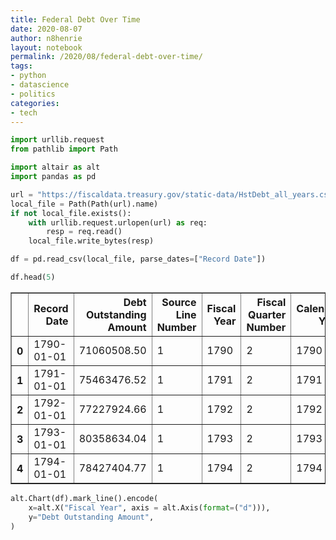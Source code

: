 ```yaml
---
title: Federal Debt Over Time
date: 2020-08-07
author: n8henrie
layout: notebook
permalink: /2020/08/federal-debt-over-time/
tags:
- python
- datascience
- politics
categories:
- tech
---
```


```python
import urllib.request
from pathlib import Path

import altair as alt
import pandas as pd
```


```python
url = "https://fiscaldata.treasury.gov/static-data/HstDebt_all_years.csv.zip"
local_file = Path(Path(url).name)
if not local_file.exists():
    with urllib.request.urlopen(url) as req:
        resp = req.read()
    local_file.write_bytes(resp)
```


```python
df = pd.read_csv(local_file, parse_dates=["Record Date"])
```


```python
df.head(5)
```




<div>
<style scoped>
    .dataframe tbody tr th:only-of-type {
        vertical-align: middle;
    }

    .dataframe tbody tr th {
        vertical-align: top;
    }

    .dataframe thead th {
        text-align: right;
    }
</style>
<table border="1" class="dataframe">
  <thead>
    <tr style="text-align: right;">
      <th></th>
      <th>Record Date</th>
      <th>Debt Outstanding Amount</th>
      <th>Source Line Number</th>
      <th>Fiscal Year</th>
      <th>Fiscal Quarter Number</th>
      <th>Calendar Year</th>
      <th>Calendar Quarter Number</th>
      <th>Calendar Month Number</th>
      <th>Calendar Day Number</th>
    </tr>
  </thead>
  <tbody>
    <tr>
      <th>0</th>
      <td>1790-01-01</td>
      <td>71060508.50</td>
      <td>1</td>
      <td>1790</td>
      <td>2</td>
      <td>1790</td>
      <td>1</td>
      <td>1</td>
      <td>1</td>
    </tr>
    <tr>
      <th>1</th>
      <td>1791-01-01</td>
      <td>75463476.52</td>
      <td>1</td>
      <td>1791</td>
      <td>2</td>
      <td>1791</td>
      <td>1</td>
      <td>1</td>
      <td>1</td>
    </tr>
    <tr>
      <th>2</th>
      <td>1792-01-01</td>
      <td>77227924.66</td>
      <td>1</td>
      <td>1792</td>
      <td>2</td>
      <td>1792</td>
      <td>1</td>
      <td>1</td>
      <td>1</td>
    </tr>
    <tr>
      <th>3</th>
      <td>1793-01-01</td>
      <td>80358634.04</td>
      <td>1</td>
      <td>1793</td>
      <td>2</td>
      <td>1793</td>
      <td>1</td>
      <td>1</td>
      <td>1</td>
    </tr>
    <tr>
      <th>4</th>
      <td>1794-01-01</td>
      <td>78427404.77</td>
      <td>1</td>
      <td>1794</td>
      <td>2</td>
      <td>1794</td>
      <td>1</td>
      <td>1</td>
      <td>1</td>
    </tr>
  </tbody>
</table>
</div>




```python
alt.Chart(df).mark_line().encode(
    x=alt.X("Fiscal Year", axis = alt.Axis(format=("d"))),
    y="Debt Outstanding Amount",
)
```





<div id="altair-viz-5710268cbb804553a9f28e77c1280e30"></div>
<script type="text/javascript">
  (function(spec, embedOpt){
    let outputDiv = document.currentScript.previousElementSibling;
    if (outputDiv.id !== "altair-viz-5710268cbb804553a9f28e77c1280e30") {
      outputDiv = document.getElementById("altair-viz-5710268cbb804553a9f28e77c1280e30");
    }
    const paths = {
      "vega": "https://cdn.jsdelivr.net/npm//vega@5?noext",
      "vega-lib": "https://cdn.jsdelivr.net/npm//vega-lib?noext",
      "vega-lite": "https://cdn.jsdelivr.net/npm//vega-lite@4.8.1?noext",
      "vega-embed": "https://cdn.jsdelivr.net/npm//vega-embed@6?noext",
    };

    function loadScript(lib) {
      return new Promise(function(resolve, reject) {
        var s = document.createElement('script');
        s.src = paths[lib];
        s.async = true;
        s.onload = () => resolve(paths[lib]);
        s.onerror = () => reject(`Error loading script: ${paths[lib]}`);
        document.getElementsByTagName("head")[0].appendChild(s);
      });
    }

    function showError(err) {
      outputDiv.innerHTML = `<div class="error" style="color:red;">${err}</div>`;
      throw err;
    }

    function displayChart(vegaEmbed) {
      vegaEmbed(outputDiv, spec, embedOpt)
        .catch(err => showError(`Javascript Error: ${err.message}<br>This usually means there's a typo in your chart specification. See the javascript console for the full traceback.`));
    }

    if(typeof define === "function" && define.amd) {
      requirejs.config({paths});
      require(["vega-embed"], displayChart, err => showError(`Error loading script: ${err.message}`));
    } else if (typeof vegaEmbed === "function") {
      displayChart(vegaEmbed);
    } else {
      loadScript("vega")
        .then(() => loadScript("vega-lite"))
        .then(() => loadScript("vega-embed"))
        .catch(showError)
        .then(() => displayChart(vegaEmbed));
    }
  })({"config": {"view": {"continuousWidth": 400, "continuousHeight": 300}}, "data": {"name": "data-206db325d2b9a6cb752d2153f8752383"}, "mark": "line", "encoding": {"x": {"type": "quantitative", "axis": {"format": "d"}, "field": "Fiscal Year"}, "y": {"type": "quantitative", "field": "Debt Outstanding Amount"}}, "$schema": "https://vega.github.io/schema/vega-lite/v4.8.1.json", "datasets": {"data-206db325d2b9a6cb752d2153f8752383": [{"Record Date": "1790-01-01T00:00:00", "Debt Outstanding Amount": 71060508.5, "Source Line Number": 1, "Fiscal Year": 1790, "Fiscal Quarter Number": 2, "Calendar Year": 1790, "Calendar Quarter Number": 1, "Calendar Month Number": 1, "Calendar Day Number": 1}, {"Record Date": "1791-01-01T00:00:00", "Debt Outstanding Amount": 75463476.52, "Source Line Number": 1, "Fiscal Year": 1791, "Fiscal Quarter Number": 2, "Calendar Year": 1791, "Calendar Quarter Number": 1, "Calendar Month Number": 1, "Calendar Day Number": 1}, {"Record Date": "1792-01-01T00:00:00", "Debt Outstanding Amount": 77227924.66, "Source Line Number": 1, "Fiscal Year": 1792, "Fiscal Quarter Number": 2, "Calendar Year": 1792, "Calendar Quarter Number": 1, "Calendar Month Number": 1, "Calendar Day Number": 1}, {"Record Date": "1793-01-01T00:00:00", "Debt Outstanding Amount": 80358634.04, "Source Line Number": 1, "Fiscal Year": 1793, "Fiscal Quarter Number": 2, "Calendar Year": 1793, "Calendar Quarter Number": 1, "Calendar Month Number": 1, "Calendar Day Number": 1}, {"Record Date": "1794-01-01T00:00:00", "Debt Outstanding Amount": 78427404.77, "Source Line Number": 1, "Fiscal Year": 1794, "Fiscal Quarter Number": 2, "Calendar Year": 1794, "Calendar Quarter Number": 1, "Calendar Month Number": 1, "Calendar Day Number": 1}, {"Record Date": "1795-01-01T00:00:00", "Debt Outstanding Amount": 80747587.39, "Source Line Number": 1, "Fiscal Year": 1795, "Fiscal Quarter Number": 2, "Calendar Year": 1795, "Calendar Quarter Number": 1, "Calendar Month Number": 1, "Calendar Day Number": 1}, {"Record Date": "1796-01-01T00:00:00", "Debt Outstanding Amount": 83762172.07, "Source Line Number": 1, "Fiscal Year": 1796, "Fiscal Quarter Number": 2, "Calendar Year": 1796, "Calendar Quarter Number": 1, "Calendar Month Number": 1, "Calendar Day Number": 1}, {"Record Date": "1797-01-01T00:00:00", "Debt Outstanding Amount": 82064479.33, "Source Line Number": 1, "Fiscal Year": 1797, "Fiscal Quarter Number": 2, "Calendar Year": 1797, "Calendar Quarter Number": 1, "Calendar Month Number": 1, "Calendar Day Number": 1}, {"Record Date": "1798-01-01T00:00:00", "Debt Outstanding Amount": 79228529.12, "Source Line Number": 1, "Fiscal Year": 1798, "Fiscal Quarter Number": 2, "Calendar Year": 1798, "Calendar Quarter Number": 1, "Calendar Month Number": 1, "Calendar Day Number": 1}, {"Record Date": "1799-01-01T00:00:00", "Debt Outstanding Amount": 78408669.77, "Source Line Number": 1, "Fiscal Year": 1799, "Fiscal Quarter Number": 2, "Calendar Year": 1799, "Calendar Quarter Number": 1, "Calendar Month Number": 1, "Calendar Day Number": 1}, {"Record Date": "1800-01-01T00:00:00", "Debt Outstanding Amount": 82976294.35, "Source Line Number": 1, "Fiscal Year": 1800, "Fiscal Quarter Number": 2, "Calendar Year": 1800, "Calendar Quarter Number": 1, "Calendar Month Number": 1, "Calendar Day Number": 1}, {"Record Date": "1801-01-01T00:00:00", "Debt Outstanding Amount": 83038050.8, "Source Line Number": 1, "Fiscal Year": 1801, "Fiscal Quarter Number": 2, "Calendar Year": 1801, "Calendar Quarter Number": 1, "Calendar Month Number": 1, "Calendar Day Number": 1}, {"Record Date": "1802-01-01T00:00:00", "Debt Outstanding Amount": 80712632.25, "Source Line Number": 1, "Fiscal Year": 1802, "Fiscal Quarter Number": 2, "Calendar Year": 1802, "Calendar Quarter Number": 1, "Calendar Month Number": 1, "Calendar Day Number": 1}, {"Record Date": "1803-01-01T00:00:00", "Debt Outstanding Amount": 77054686.4, "Source Line Number": 1, "Fiscal Year": 1803, "Fiscal Quarter Number": 2, "Calendar Year": 1803, "Calendar Quarter Number": 1, "Calendar Month Number": 1, "Calendar Day Number": 1}, {"Record Date": "1804-01-01T00:00:00", "Debt Outstanding Amount": 86427120.88, "Source Line Number": 1, "Fiscal Year": 1804, "Fiscal Quarter Number": 2, "Calendar Year": 1804, "Calendar Quarter Number": 1, "Calendar Month Number": 1, "Calendar Day Number": 1}, {"Record Date": "1805-01-01T00:00:00", "Debt Outstanding Amount": 82312150.5, "Source Line Number": 1, "Fiscal Year": 1805, "Fiscal Quarter Number": 2, "Calendar Year": 1805, "Calendar Quarter Number": 1, "Calendar Month Number": 1, "Calendar Day Number": 1}, {"Record Date": "1806-01-01T00:00:00", "Debt Outstanding Amount": 75723270.66, "Source Line Number": 1, "Fiscal Year": 1806, "Fiscal Quarter Number": 2, "Calendar Year": 1806, "Calendar Quarter Number": 1, "Calendar Month Number": 1, "Calendar Day Number": 1}, {"Record Date": "1807-01-01T00:00:00", "Debt Outstanding Amount": 69218398.64, "Source Line Number": 1, "Fiscal Year": 1807, "Fiscal Quarter Number": 2, "Calendar Year": 1807, "Calendar Quarter Number": 1, "Calendar Month Number": 1, "Calendar Day Number": 1}, {"Record Date": "1808-01-01T00:00:00", "Debt Outstanding Amount": 65196317.97, "Source Line Number": 1, "Fiscal Year": 1808, "Fiscal Quarter Number": 2, "Calendar Year": 1808, "Calendar Quarter Number": 1, "Calendar Month Number": 1, "Calendar Day Number": 1}, {"Record Date": "1809-01-01T00:00:00", "Debt Outstanding Amount": 57023192.09, "Source Line Number": 1, "Fiscal Year": 1809, "Fiscal Quarter Number": 2, "Calendar Year": 1809, "Calendar Quarter Number": 1, "Calendar Month Number": 1, "Calendar Day Number": 1}, {"Record Date": "1810-01-01T00:00:00", "Debt Outstanding Amount": 53173217.52, "Source Line Number": 1, "Fiscal Year": 1810, "Fiscal Quarter Number": 2, "Calendar Year": 1810, "Calendar Quarter Number": 1, "Calendar Month Number": 1, "Calendar Day Number": 1}, {"Record Date": "1811-01-01T00:00:00", "Debt Outstanding Amount": 48005587.76, "Source Line Number": 1, "Fiscal Year": 1811, "Fiscal Quarter Number": 2, "Calendar Year": 1811, "Calendar Quarter Number": 1, "Calendar Month Number": 1, "Calendar Day Number": 1}, {"Record Date": "1812-01-01T00:00:00", "Debt Outstanding Amount": 45209737.9, "Source Line Number": 1, "Fiscal Year": 1812, "Fiscal Quarter Number": 2, "Calendar Year": 1812, "Calendar Quarter Number": 1, "Calendar Month Number": 1, "Calendar Day Number": 1}, {"Record Date": "1813-01-01T00:00:00", "Debt Outstanding Amount": 55962827.57, "Source Line Number": 1, "Fiscal Year": 1813, "Fiscal Quarter Number": 2, "Calendar Year": 1813, "Calendar Quarter Number": 1, "Calendar Month Number": 1, "Calendar Day Number": 1}, {"Record Date": "1814-01-01T00:00:00", "Debt Outstanding Amount": 81487846.24, "Source Line Number": 1, "Fiscal Year": 1814, "Fiscal Quarter Number": 2, "Calendar Year": 1814, "Calendar Quarter Number": 1, "Calendar Month Number": 1, "Calendar Day Number": 1}, {"Record Date": "1815-01-01T00:00:00", "Debt Outstanding Amount": 99833660.15, "Source Line Number": 1, "Fiscal Year": 1815, "Fiscal Quarter Number": 2, "Calendar Year": 1815, "Calendar Quarter Number": 1, "Calendar Month Number": 1, "Calendar Day Number": 1}, {"Record Date": "1816-01-01T00:00:00", "Debt Outstanding Amount": 127334933.74, "Source Line Number": 1, "Fiscal Year": 1816, "Fiscal Quarter Number": 2, "Calendar Year": 1816, "Calendar Quarter Number": 1, "Calendar Month Number": 1, "Calendar Day Number": 1}, {"Record Date": "1817-01-01T00:00:00", "Debt Outstanding Amount": 123491965.16, "Source Line Number": 1, "Fiscal Year": 1817, "Fiscal Quarter Number": 2, "Calendar Year": 1817, "Calendar Quarter Number": 1, "Calendar Month Number": 1, "Calendar Day Number": 1}, {"Record Date": "1818-01-01T00:00:00", "Debt Outstanding Amount": 103466633.83, "Source Line Number": 1, "Fiscal Year": 1818, "Fiscal Quarter Number": 2, "Calendar Year": 1818, "Calendar Quarter Number": 1, "Calendar Month Number": 1, "Calendar Day Number": 1}, {"Record Date": "1819-01-01T00:00:00", "Debt Outstanding Amount": 95529648.28, "Source Line Number": 1, "Fiscal Year": 1819, "Fiscal Quarter Number": 2, "Calendar Year": 1819, "Calendar Quarter Number": 1, "Calendar Month Number": 1, "Calendar Day Number": 1}, {"Record Date": "1820-01-01T00:00:00", "Debt Outstanding Amount": 91015566.15, "Source Line Number": 1, "Fiscal Year": 1820, "Fiscal Quarter Number": 2, "Calendar Year": 1820, "Calendar Quarter Number": 1, "Calendar Month Number": 1, "Calendar Day Number": 1}, {"Record Date": "1821-01-01T00:00:00", "Debt Outstanding Amount": 89987427.66, "Source Line Number": 1, "Fiscal Year": 1821, "Fiscal Quarter Number": 2, "Calendar Year": 1821, "Calendar Quarter Number": 1, "Calendar Month Number": 1, "Calendar Day Number": 1}, {"Record Date": "1822-01-01T00:00:00", "Debt Outstanding Amount": 93546676.98, "Source Line Number": 1, "Fiscal Year": 1822, "Fiscal Quarter Number": 2, "Calendar Year": 1822, "Calendar Quarter Number": 1, "Calendar Month Number": 1, "Calendar Day Number": 1}, {"Record Date": "1823-01-01T00:00:00", "Debt Outstanding Amount": 90875877.28, "Source Line Number": 1, "Fiscal Year": 1823, "Fiscal Quarter Number": 2, "Calendar Year": 1823, "Calendar Quarter Number": 1, "Calendar Month Number": 1, "Calendar Day Number": 1}, {"Record Date": "1824-01-01T00:00:00", "Debt Outstanding Amount": 90269777.77, "Source Line Number": 1, "Fiscal Year": 1824, "Fiscal Quarter Number": 2, "Calendar Year": 1824, "Calendar Quarter Number": 1, "Calendar Month Number": 1, "Calendar Day Number": 1}, {"Record Date": "1825-01-01T00:00:00", "Debt Outstanding Amount": 83788432.71, "Source Line Number": 1, "Fiscal Year": 1825, "Fiscal Quarter Number": 2, "Calendar Year": 1825, "Calendar Quarter Number": 1, "Calendar Month Number": 1, "Calendar Day Number": 1}, {"Record Date": "1826-01-01T00:00:00", "Debt Outstanding Amount": 81054059.99, "Source Line Number": 1, "Fiscal Year": 1826, "Fiscal Quarter Number": 2, "Calendar Year": 1826, "Calendar Quarter Number": 1, "Calendar Month Number": 1, "Calendar Day Number": 1}, {"Record Date": "1827-01-01T00:00:00", "Debt Outstanding Amount": 73987357.2, "Source Line Number": 1, "Fiscal Year": 1827, "Fiscal Quarter Number": 2, "Calendar Year": 1827, "Calendar Quarter Number": 1, "Calendar Month Number": 1, "Calendar Day Number": 1}, {"Record Date": "1828-01-01T00:00:00", "Debt Outstanding Amount": 67475043.87, "Source Line Number": 1, "Fiscal Year": 1828, "Fiscal Quarter Number": 2, "Calendar Year": 1828, "Calendar Quarter Number": 1, "Calendar Month Number": 1, "Calendar Day Number": 1}, {"Record Date": "1829-01-01T00:00:00", "Debt Outstanding Amount": 58421413.67, "Source Line Number": 1, "Fiscal Year": 1829, "Fiscal Quarter Number": 2, "Calendar Year": 1829, "Calendar Quarter Number": 1, "Calendar Month Number": 1, "Calendar Day Number": 1}, {"Record Date": "1830-01-01T00:00:00", "Debt Outstanding Amount": 48565406.5, "Source Line Number": 1, "Fiscal Year": 1830, "Fiscal Quarter Number": 2, "Calendar Year": 1830, "Calendar Quarter Number": 1, "Calendar Month Number": 1, "Calendar Day Number": 1}, {"Record Date": "1831-01-01T00:00:00", "Debt Outstanding Amount": 39123191.68, "Source Line Number": 1, "Fiscal Year": 1831, "Fiscal Quarter Number": 2, "Calendar Year": 1831, "Calendar Quarter Number": 1, "Calendar Month Number": 1, "Calendar Day Number": 1}, {"Record Date": "1832-01-01T00:00:00", "Debt Outstanding Amount": 24322235.18, "Source Line Number": 1, "Fiscal Year": 1832, "Fiscal Quarter Number": 2, "Calendar Year": 1832, "Calendar Quarter Number": 1, "Calendar Month Number": 1, "Calendar Day Number": 1}, {"Record Date": "1833-01-01T00:00:00", "Debt Outstanding Amount": 7001698.83, "Source Line Number": 1, "Fiscal Year": 1833, "Fiscal Quarter Number": 2, "Calendar Year": 1833, "Calendar Quarter Number": 1, "Calendar Month Number": 1, "Calendar Day Number": 1}, {"Record Date": "1834-01-01T00:00:00", "Debt Outstanding Amount": 4760082.08, "Source Line Number": 1, "Fiscal Year": 1834, "Fiscal Quarter Number": 2, "Calendar Year": 1834, "Calendar Quarter Number": 1, "Calendar Month Number": 1, "Calendar Day Number": 1}, {"Record Date": "1835-01-01T00:00:00", "Debt Outstanding Amount": 33733.05, "Source Line Number": 1, "Fiscal Year": 1835, "Fiscal Quarter Number": 2, "Calendar Year": 1835, "Calendar Quarter Number": 1, "Calendar Month Number": 1, "Calendar Day Number": 1}, {"Record Date": "1836-01-01T00:00:00", "Debt Outstanding Amount": 37513.05, "Source Line Number": 1, "Fiscal Year": 1836, "Fiscal Quarter Number": 2, "Calendar Year": 1836, "Calendar Quarter Number": 1, "Calendar Month Number": 1, "Calendar Day Number": 1}, {"Record Date": "1837-01-01T00:00:00", "Debt Outstanding Amount": 336957.83, "Source Line Number": 1, "Fiscal Year": 1837, "Fiscal Quarter Number": 2, "Calendar Year": 1837, "Calendar Quarter Number": 1, "Calendar Month Number": 1, "Calendar Day Number": 1}, {"Record Date": "1838-01-01T00:00:00", "Debt Outstanding Amount": 3308124.07, "Source Line Number": 1, "Fiscal Year": 1838, "Fiscal Quarter Number": 2, "Calendar Year": 1838, "Calendar Quarter Number": 1, "Calendar Month Number": 1, "Calendar Day Number": 1}, {"Record Date": "1839-01-01T00:00:00", "Debt Outstanding Amount": 10434221.14, "Source Line Number": 1, "Fiscal Year": 1839, "Fiscal Quarter Number": 2, "Calendar Year": 1839, "Calendar Quarter Number": 1, "Calendar Month Number": 1, "Calendar Day Number": 1}, {"Record Date": "1840-01-01T00:00:00", "Debt Outstanding Amount": 3573343.82, "Source Line Number": 1, "Fiscal Year": 1840, "Fiscal Quarter Number": 2, "Calendar Year": 1840, "Calendar Quarter Number": 1, "Calendar Month Number": 1, "Calendar Day Number": 1}, {"Record Date": "1841-01-01T00:00:00", "Debt Outstanding Amount": 5250875.54, "Source Line Number": 1, "Fiscal Year": 1841, "Fiscal Quarter Number": 2, "Calendar Year": 1841, "Calendar Quarter Number": 1, "Calendar Month Number": 1, "Calendar Day Number": 1}, {"Record Date": "1842-01-01T00:00:00", "Debt Outstanding Amount": 13594480.73, "Source Line Number": 1, "Fiscal Year": 1842, "Fiscal Quarter Number": 2, "Calendar Year": 1842, "Calendar Quarter Number": 1, "Calendar Month Number": 1, "Calendar Day Number": 1}, {"Record Date": "1843-01-01T00:00:00", "Debt Outstanding Amount": 20201226.27, "Source Line Number": 1, "Fiscal Year": 1843, "Fiscal Quarter Number": 2, "Calendar Year": 1843, "Calendar Quarter Number": 1, "Calendar Month Number": 1, "Calendar Day Number": 1}, {"Record Date": "1843-07-01T00:00:00", "Debt Outstanding Amount": 32742922.0, "Source Line Number": 1, "Fiscal Year": 1843, "Fiscal Quarter Number": 4, "Calendar Year": 1843, "Calendar Quarter Number": 3, "Calendar Month Number": 7, "Calendar Day Number": 1}, {"Record Date": "1844-07-01T00:00:00", "Debt Outstanding Amount": 23461652.5, "Source Line Number": 1, "Fiscal Year": 1844, "Fiscal Quarter Number": 4, "Calendar Year": 1844, "Calendar Quarter Number": 3, "Calendar Month Number": 7, "Calendar Day Number": 1}, {"Record Date": "1845-07-01T00:00:00", "Debt Outstanding Amount": 15925303.01, "Source Line Number": 1, "Fiscal Year": 1845, "Fiscal Quarter Number": 4, "Calendar Year": 1845, "Calendar Quarter Number": 3, "Calendar Month Number": 7, "Calendar Day Number": 1}, {"Record Date": "1846-07-01T00:00:00", "Debt Outstanding Amount": 15550202.97, "Source Line Number": 1, "Fiscal Year": 1846, "Fiscal Quarter Number": 4, "Calendar Year": 1846, "Calendar Quarter Number": 3, "Calendar Month Number": 7, "Calendar Day Number": 1}, {"Record Date": "1847-07-01T00:00:00", "Debt Outstanding Amount": 38826534.77, "Source Line Number": 1, "Fiscal Year": 1847, "Fiscal Quarter Number": 4, "Calendar Year": 1847, "Calendar Quarter Number": 3, "Calendar Month Number": 7, "Calendar Day Number": 1}, {"Record Date": "1848-07-01T00:00:00", "Debt Outstanding Amount": 47044862.23, "Source Line Number": 1, "Fiscal Year": 1848, "Fiscal Quarter Number": 4, "Calendar Year": 1848, "Calendar Quarter Number": 3, "Calendar Month Number": 7, "Calendar Day Number": 1}, {"Record Date": "1849-07-01T00:00:00", "Debt Outstanding Amount": 63061858.69, "Source Line Number": 1, "Fiscal Year": 1849, "Fiscal Quarter Number": 4, "Calendar Year": 1849, "Calendar Quarter Number": 3, "Calendar Month Number": 7, "Calendar Day Number": 1}, {"Record Date": "1850-07-01T00:00:00", "Debt Outstanding Amount": 63452773.55, "Source Line Number": 1, "Fiscal Year": 1850, "Fiscal Quarter Number": 4, "Calendar Year": 1850, "Calendar Quarter Number": 3, "Calendar Month Number": 7, "Calendar Day Number": 1}, {"Record Date": "1851-07-01T00:00:00", "Debt Outstanding Amount": 68304796.02, "Source Line Number": 1, "Fiscal Year": 1851, "Fiscal Quarter Number": 4, "Calendar Year": 1851, "Calendar Quarter Number": 3, "Calendar Month Number": 7, "Calendar Day Number": 1}, {"Record Date": "1852-07-01T00:00:00", "Debt Outstanding Amount": 66199341.71, "Source Line Number": 1, "Fiscal Year": 1852, "Fiscal Quarter Number": 4, "Calendar Year": 1852, "Calendar Quarter Number": 3, "Calendar Month Number": 7, "Calendar Day Number": 1}, {"Record Date": "1853-07-01T00:00:00", "Debt Outstanding Amount": 59803117.7, "Source Line Number": 1, "Fiscal Year": 1853, "Fiscal Quarter Number": 4, "Calendar Year": 1853, "Calendar Quarter Number": 3, "Calendar Month Number": 7, "Calendar Day Number": 1}, {"Record Date": "1854-07-01T00:00:00", "Debt Outstanding Amount": 42242222.42, "Source Line Number": 1, "Fiscal Year": 1854, "Fiscal Quarter Number": 4, "Calendar Year": 1854, "Calendar Quarter Number": 3, "Calendar Month Number": 7, "Calendar Day Number": 1}, {"Record Date": "1855-07-01T00:00:00", "Debt Outstanding Amount": 35586956.56, "Source Line Number": 1, "Fiscal Year": 1855, "Fiscal Quarter Number": 4, "Calendar Year": 1855, "Calendar Quarter Number": 3, "Calendar Month Number": 7, "Calendar Day Number": 1}, {"Record Date": "1856-07-01T00:00:00", "Debt Outstanding Amount": 31972537.9, "Source Line Number": 1, "Fiscal Year": 1856, "Fiscal Quarter Number": 4, "Calendar Year": 1856, "Calendar Quarter Number": 3, "Calendar Month Number": 7, "Calendar Day Number": 1}, {"Record Date": "1857-07-01T00:00:00", "Debt Outstanding Amount": 28699831.85, "Source Line Number": 1, "Fiscal Year": 1857, "Fiscal Quarter Number": 4, "Calendar Year": 1857, "Calendar Quarter Number": 3, "Calendar Month Number": 7, "Calendar Day Number": 1}, {"Record Date": "1858-07-01T00:00:00", "Debt Outstanding Amount": 44911881.03, "Source Line Number": 1, "Fiscal Year": 1858, "Fiscal Quarter Number": 4, "Calendar Year": 1858, "Calendar Quarter Number": 3, "Calendar Month Number": 7, "Calendar Day Number": 1}, {"Record Date": "1859-07-01T00:00:00", "Debt Outstanding Amount": 58496837.88, "Source Line Number": 1, "Fiscal Year": 1859, "Fiscal Quarter Number": 4, "Calendar Year": 1859, "Calendar Quarter Number": 3, "Calendar Month Number": 7, "Calendar Day Number": 1}, {"Record Date": "1860-07-01T00:00:00", "Debt Outstanding Amount": 64842287.88, "Source Line Number": 1, "Fiscal Year": 1860, "Fiscal Quarter Number": 4, "Calendar Year": 1860, "Calendar Quarter Number": 3, "Calendar Month Number": 7, "Calendar Day Number": 1}, {"Record Date": "1861-07-01T00:00:00", "Debt Outstanding Amount": 90580873.72, "Source Line Number": 1, "Fiscal Year": 1861, "Fiscal Quarter Number": 4, "Calendar Year": 1861, "Calendar Quarter Number": 3, "Calendar Month Number": 7, "Calendar Day Number": 1}, {"Record Date": "1862-07-01T00:00:00", "Debt Outstanding Amount": 524176412.13, "Source Line Number": 1, "Fiscal Year": 1862, "Fiscal Quarter Number": 4, "Calendar Year": 1862, "Calendar Quarter Number": 3, "Calendar Month Number": 7, "Calendar Day Number": 1}, {"Record Date": "1863-07-01T00:00:00", "Debt Outstanding Amount": 1119772138.63, "Source Line Number": 1, "Fiscal Year": 1863, "Fiscal Quarter Number": 4, "Calendar Year": 1863, "Calendar Quarter Number": 3, "Calendar Month Number": 7, "Calendar Day Number": 1}, {"Record Date": "1864-07-01T00:00:00", "Debt Outstanding Amount": 1815784370.57, "Source Line Number": 1, "Fiscal Year": 1864, "Fiscal Quarter Number": 4, "Calendar Year": 1864, "Calendar Quarter Number": 3, "Calendar Month Number": 7, "Calendar Day Number": 1}, {"Record Date": "1865-07-01T00:00:00", "Debt Outstanding Amount": 2680647869.74, "Source Line Number": 1, "Fiscal Year": 1865, "Fiscal Quarter Number": 4, "Calendar Year": 1865, "Calendar Quarter Number": 3, "Calendar Month Number": 7, "Calendar Day Number": 1}, {"Record Date": "1866-07-01T00:00:00", "Debt Outstanding Amount": 2773236173.69, "Source Line Number": 1, "Fiscal Year": 1866, "Fiscal Quarter Number": 4, "Calendar Year": 1866, "Calendar Quarter Number": 3, "Calendar Month Number": 7, "Calendar Day Number": 1}, {"Record Date": "1867-07-01T00:00:00", "Debt Outstanding Amount": 2678126103.87, "Source Line Number": 1, "Fiscal Year": 1867, "Fiscal Quarter Number": 4, "Calendar Year": 1867, "Calendar Quarter Number": 3, "Calendar Month Number": 7, "Calendar Day Number": 1}, {"Record Date": "1868-07-01T00:00:00", "Debt Outstanding Amount": 2611687851.19, "Source Line Number": 1, "Fiscal Year": 1868, "Fiscal Quarter Number": 4, "Calendar Year": 1868, "Calendar Quarter Number": 3, "Calendar Month Number": 7, "Calendar Day Number": 1}, {"Record Date": "1869-07-01T00:00:00", "Debt Outstanding Amount": 2588452213.94, "Source Line Number": 1, "Fiscal Year": 1869, "Fiscal Quarter Number": 4, "Calendar Year": 1869, "Calendar Quarter Number": 3, "Calendar Month Number": 7, "Calendar Day Number": 1}, {"Record Date": "1870-07-01T00:00:00", "Debt Outstanding Amount": 2480672427.81, "Source Line Number": 1, "Fiscal Year": 1870, "Fiscal Quarter Number": 4, "Calendar Year": 1870, "Calendar Quarter Number": 3, "Calendar Month Number": 7, "Calendar Day Number": 1}, {"Record Date": "1871-07-01T00:00:00", "Debt Outstanding Amount": 2353211332.32, "Source Line Number": 1, "Fiscal Year": 1871, "Fiscal Quarter Number": 4, "Calendar Year": 1871, "Calendar Quarter Number": 3, "Calendar Month Number": 7, "Calendar Day Number": 1}, {"Record Date": "1872-07-01T00:00:00", "Debt Outstanding Amount": 2253251328.78, "Source Line Number": 1, "Fiscal Year": 1872, "Fiscal Quarter Number": 4, "Calendar Year": 1872, "Calendar Quarter Number": 3, "Calendar Month Number": 7, "Calendar Day Number": 1}, {"Record Date": "1873-07-01T00:00:00", "Debt Outstanding Amount": 2234482993.2, "Source Line Number": 1, "Fiscal Year": 1873, "Fiscal Quarter Number": 4, "Calendar Year": 1873, "Calendar Quarter Number": 3, "Calendar Month Number": 7, "Calendar Day Number": 1}, {"Record Date": "1874-07-01T00:00:00", "Debt Outstanding Amount": 2251690468.43, "Source Line Number": 1, "Fiscal Year": 1874, "Fiscal Quarter Number": 4, "Calendar Year": 1874, "Calendar Quarter Number": 3, "Calendar Month Number": 7, "Calendar Day Number": 1}, {"Record Date": "1875-07-01T00:00:00", "Debt Outstanding Amount": 2232284531.95, "Source Line Number": 1, "Fiscal Year": 1875, "Fiscal Quarter Number": 4, "Calendar Year": 1875, "Calendar Quarter Number": 3, "Calendar Month Number": 7, "Calendar Day Number": 1}, {"Record Date": "1876-07-01T00:00:00", "Debt Outstanding Amount": 2180395067.15, "Source Line Number": 1, "Fiscal Year": 1876, "Fiscal Quarter Number": 4, "Calendar Year": 1876, "Calendar Quarter Number": 3, "Calendar Month Number": 7, "Calendar Day Number": 1}, {"Record Date": "1877-07-01T00:00:00", "Debt Outstanding Amount": 2205301392.1, "Source Line Number": 1, "Fiscal Year": 1877, "Fiscal Quarter Number": 4, "Calendar Year": 1877, "Calendar Quarter Number": 3, "Calendar Month Number": 7, "Calendar Day Number": 1}, {"Record Date": "1878-07-01T00:00:00", "Debt Outstanding Amount": 2256205892.53, "Source Line Number": 1, "Fiscal Year": 1878, "Fiscal Quarter Number": 4, "Calendar Year": 1878, "Calendar Quarter Number": 3, "Calendar Month Number": 7, "Calendar Day Number": 1}, {"Record Date": "1879-07-01T00:00:00", "Debt Outstanding Amount": 2349567482.04, "Source Line Number": 1, "Fiscal Year": 1879, "Fiscal Quarter Number": 4, "Calendar Year": 1879, "Calendar Quarter Number": 3, "Calendar Month Number": 7, "Calendar Day Number": 1}, {"Record Date": "1880-07-01T00:00:00", "Debt Outstanding Amount": 2120415370.63, "Source Line Number": 1, "Fiscal Year": 1880, "Fiscal Quarter Number": 4, "Calendar Year": 1880, "Calendar Quarter Number": 3, "Calendar Month Number": 7, "Calendar Day Number": 1}, {"Record Date": "1881-07-01T00:00:00", "Debt Outstanding Amount": 2069013569.58, "Source Line Number": 1, "Fiscal Year": 1881, "Fiscal Quarter Number": 4, "Calendar Year": 1881, "Calendar Quarter Number": 3, "Calendar Month Number": 7, "Calendar Day Number": 1}, {"Record Date": "1882-07-01T00:00:00", "Debt Outstanding Amount": 1918312994.03, "Source Line Number": 1, "Fiscal Year": 1882, "Fiscal Quarter Number": 4, "Calendar Year": 1882, "Calendar Quarter Number": 3, "Calendar Month Number": 7, "Calendar Day Number": 1}, {"Record Date": "1883-07-01T00:00:00", "Debt Outstanding Amount": 1884171728.07, "Source Line Number": 1, "Fiscal Year": 1883, "Fiscal Quarter Number": 4, "Calendar Year": 1883, "Calendar Quarter Number": 3, "Calendar Month Number": 7, "Calendar Day Number": 1}, {"Record Date": "1884-07-01T00:00:00", "Debt Outstanding Amount": 1830528923.57, "Source Line Number": 1, "Fiscal Year": 1884, "Fiscal Quarter Number": 4, "Calendar Year": 1884, "Calendar Quarter Number": 3, "Calendar Month Number": 7, "Calendar Day Number": 1}, {"Record Date": "1885-07-01T00:00:00", "Debt Outstanding Amount": 1863964873.14, "Source Line Number": 1, "Fiscal Year": 1885, "Fiscal Quarter Number": 4, "Calendar Year": 1885, "Calendar Quarter Number": 3, "Calendar Month Number": 7, "Calendar Day Number": 1}, {"Record Date": "1886-07-01T00:00:00", "Debt Outstanding Amount": 1775063013.78, "Source Line Number": 1, "Fiscal Year": 1886, "Fiscal Quarter Number": 4, "Calendar Year": 1886, "Calendar Quarter Number": 3, "Calendar Month Number": 7, "Calendar Day Number": 1}, {"Record Date": "1887-07-01T00:00:00", "Debt Outstanding Amount": 1657602592.63, "Source Line Number": 1, "Fiscal Year": 1887, "Fiscal Quarter Number": 4, "Calendar Year": 1887, "Calendar Quarter Number": 3, "Calendar Month Number": 7, "Calendar Day Number": 1}, {"Record Date": "1888-07-01T00:00:00", "Debt Outstanding Amount": 1692858984.58, "Source Line Number": 1, "Fiscal Year": 1888, "Fiscal Quarter Number": 4, "Calendar Year": 1888, "Calendar Quarter Number": 3, "Calendar Month Number": 7, "Calendar Day Number": 1}, {"Record Date": "1889-07-01T00:00:00", "Debt Outstanding Amount": 1619052922.23, "Source Line Number": 1, "Fiscal Year": 1889, "Fiscal Quarter Number": 4, "Calendar Year": 1889, "Calendar Quarter Number": 3, "Calendar Month Number": 7, "Calendar Day Number": 1}, {"Record Date": "1890-07-01T00:00:00", "Debt Outstanding Amount": 1552140204.73, "Source Line Number": 1, "Fiscal Year": 1890, "Fiscal Quarter Number": 4, "Calendar Year": 1890, "Calendar Quarter Number": 3, "Calendar Month Number": 7, "Calendar Day Number": 1}, {"Record Date": "1891-07-01T00:00:00", "Debt Outstanding Amount": 1545996591.61, "Source Line Number": 1, "Fiscal Year": 1891, "Fiscal Quarter Number": 4, "Calendar Year": 1891, "Calendar Quarter Number": 3, "Calendar Month Number": 7, "Calendar Day Number": 1}, {"Record Date": "1892-07-01T00:00:00", "Debt Outstanding Amount": 1588464144.63, "Source Line Number": 1, "Fiscal Year": 1892, "Fiscal Quarter Number": 4, "Calendar Year": 1892, "Calendar Quarter Number": 3, "Calendar Month Number": 7, "Calendar Day Number": 1}, {"Record Date": "1893-07-01T00:00:00", "Debt Outstanding Amount": 1545985686.13, "Source Line Number": 1, "Fiscal Year": 1893, "Fiscal Quarter Number": 4, "Calendar Year": 1893, "Calendar Quarter Number": 3, "Calendar Month Number": 7, "Calendar Day Number": 1}, {"Record Date": "1894-07-01T00:00:00", "Debt Outstanding Amount": 1632253636.68, "Source Line Number": 1, "Fiscal Year": 1894, "Fiscal Quarter Number": 4, "Calendar Year": 1894, "Calendar Quarter Number": 3, "Calendar Month Number": 7, "Calendar Day Number": 1}, {"Record Date": "1895-07-01T00:00:00", "Debt Outstanding Amount": 1676120983.25, "Source Line Number": 1, "Fiscal Year": 1895, "Fiscal Quarter Number": 4, "Calendar Year": 1895, "Calendar Quarter Number": 3, "Calendar Month Number": 7, "Calendar Day Number": 1}, {"Record Date": "1896-07-01T00:00:00", "Debt Outstanding Amount": 1769840323.4, "Source Line Number": 1, "Fiscal Year": 1896, "Fiscal Quarter Number": 4, "Calendar Year": 1896, "Calendar Quarter Number": 3, "Calendar Month Number": 7, "Calendar Day Number": 1}, {"Record Date": "1897-07-01T00:00:00", "Debt Outstanding Amount": 1817672665.9, "Source Line Number": 1, "Fiscal Year": 1897, "Fiscal Quarter Number": 4, "Calendar Year": 1897, "Calendar Quarter Number": 3, "Calendar Month Number": 7, "Calendar Day Number": 1}, {"Record Date": "1898-07-01T00:00:00", "Debt Outstanding Amount": 1796531995.9, "Source Line Number": 1, "Fiscal Year": 1898, "Fiscal Quarter Number": 4, "Calendar Year": 1898, "Calendar Quarter Number": 3, "Calendar Month Number": 7, "Calendar Day Number": 1}, {"Record Date": "1899-07-01T00:00:00", "Debt Outstanding Amount": 1991927306.92, "Source Line Number": 1, "Fiscal Year": 1899, "Fiscal Quarter Number": 4, "Calendar Year": 1899, "Calendar Quarter Number": 3, "Calendar Month Number": 7, "Calendar Day Number": 1}, {"Record Date": "1900-07-01T00:00:00", "Debt Outstanding Amount": 2136961091.67, "Source Line Number": 1, "Fiscal Year": 1900, "Fiscal Quarter Number": 4, "Calendar Year": 1900, "Calendar Quarter Number": 3, "Calendar Month Number": 7, "Calendar Day Number": 1}, {"Record Date": "1901-07-01T00:00:00", "Debt Outstanding Amount": 2143326933.89, "Source Line Number": 1, "Fiscal Year": 1901, "Fiscal Quarter Number": 4, "Calendar Year": 1901, "Calendar Quarter Number": 3, "Calendar Month Number": 7, "Calendar Day Number": 1}, {"Record Date": "1902-07-01T00:00:00", "Debt Outstanding Amount": 2158610445.89, "Source Line Number": 1, "Fiscal Year": 1902, "Fiscal Quarter Number": 4, "Calendar Year": 1902, "Calendar Quarter Number": 3, "Calendar Month Number": 7, "Calendar Day Number": 1}, {"Record Date": "1903-07-01T00:00:00", "Debt Outstanding Amount": 2202464781.89, "Source Line Number": 1, "Fiscal Year": 1903, "Fiscal Quarter Number": 4, "Calendar Year": 1903, "Calendar Quarter Number": 3, "Calendar Month Number": 7, "Calendar Day Number": 1}, {"Record Date": "1904-07-01T00:00:00", "Debt Outstanding Amount": 2264003585.14, "Source Line Number": 1, "Fiscal Year": 1904, "Fiscal Quarter Number": 4, "Calendar Year": 1904, "Calendar Quarter Number": 3, "Calendar Month Number": 7, "Calendar Day Number": 1}, {"Record Date": "1905-07-01T00:00:00", "Debt Outstanding Amount": 2274615063.84, "Source Line Number": 1, "Fiscal Year": 1905, "Fiscal Quarter Number": 4, "Calendar Year": 1905, "Calendar Quarter Number": 3, "Calendar Month Number": 7, "Calendar Day Number": 1}, {"Record Date": "1906-07-01T00:00:00", "Debt Outstanding Amount": 2337161839.04, "Source Line Number": 1, "Fiscal Year": 1906, "Fiscal Quarter Number": 4, "Calendar Year": 1906, "Calendar Quarter Number": 3, "Calendar Month Number": 7, "Calendar Day Number": 1}, {"Record Date": "1907-07-01T00:00:00", "Debt Outstanding Amount": 2457188061.54, "Source Line Number": 1, "Fiscal Year": 1907, "Fiscal Quarter Number": 4, "Calendar Year": 1907, "Calendar Quarter Number": 3, "Calendar Month Number": 7, "Calendar Day Number": 1}, {"Record Date": "1908-07-01T00:00:00", "Debt Outstanding Amount": 2626806271.54, "Source Line Number": 1, "Fiscal Year": 1908, "Fiscal Quarter Number": 4, "Calendar Year": 1908, "Calendar Quarter Number": 3, "Calendar Month Number": 7, "Calendar Day Number": 1}, {"Record Date": "1909-07-01T00:00:00", "Debt Outstanding Amount": 2639546241.04, "Source Line Number": 1, "Fiscal Year": 1909, "Fiscal Quarter Number": 4, "Calendar Year": 1909, "Calendar Quarter Number": 3, "Calendar Month Number": 7, "Calendar Day Number": 1}, {"Record Date": "1910-07-01T00:00:00", "Debt Outstanding Amount": 2652665838.04, "Source Line Number": 1, "Fiscal Year": 1910, "Fiscal Quarter Number": 4, "Calendar Year": 1910, "Calendar Quarter Number": 3, "Calendar Month Number": 7, "Calendar Day Number": 1}, {"Record Date": "1911-07-01T00:00:00", "Debt Outstanding Amount": 2765600606.69, "Source Line Number": 1, "Fiscal Year": 1911, "Fiscal Quarter Number": 4, "Calendar Year": 1911, "Calendar Quarter Number": 3, "Calendar Month Number": 7, "Calendar Day Number": 1}, {"Record Date": "1912-07-01T00:00:00", "Debt Outstanding Amount": 2868373874.16, "Source Line Number": 1, "Fiscal Year": 1912, "Fiscal Quarter Number": 4, "Calendar Year": 1912, "Calendar Quarter Number": 3, "Calendar Month Number": 7, "Calendar Day Number": 1}, {"Record Date": "1913-07-01T00:00:00", "Debt Outstanding Amount": 2916204913.66, "Source Line Number": 1, "Fiscal Year": 1913, "Fiscal Quarter Number": 4, "Calendar Year": 1913, "Calendar Quarter Number": 3, "Calendar Month Number": 7, "Calendar Day Number": 1}, {"Record Date": "1914-07-01T00:00:00", "Debt Outstanding Amount": 2912499269.16, "Source Line Number": 1, "Fiscal Year": 1914, "Fiscal Quarter Number": 4, "Calendar Year": 1914, "Calendar Quarter Number": 3, "Calendar Month Number": 7, "Calendar Day Number": 1}, {"Record Date": "1915-07-01T00:00:00", "Debt Outstanding Amount": 3058136873.16, "Source Line Number": 1, "Fiscal Year": 1915, "Fiscal Quarter Number": 4, "Calendar Year": 1915, "Calendar Quarter Number": 3, "Calendar Month Number": 7, "Calendar Day Number": 1}, {"Record Date": "1916-07-01T00:00:00", "Debt Outstanding Amount": 3609244262.16, "Source Line Number": 1, "Fiscal Year": 1916, "Fiscal Quarter Number": 4, "Calendar Year": 1916, "Calendar Quarter Number": 3, "Calendar Month Number": 7, "Calendar Day Number": 1}, {"Record Date": "1917-07-01T00:00:00", "Debt Outstanding Amount": 5717770279.52, "Source Line Number": 1, "Fiscal Year": 1917, "Fiscal Quarter Number": 4, "Calendar Year": 1917, "Calendar Quarter Number": 3, "Calendar Month Number": 7, "Calendar Day Number": 1}, {"Record Date": "1918-07-01T00:00:00", "Debt Outstanding Amount": 14592161414.0, "Source Line Number": 1, "Fiscal Year": 1918, "Fiscal Quarter Number": 4, "Calendar Year": 1918, "Calendar Quarter Number": 3, "Calendar Month Number": 7, "Calendar Day Number": 1}, {"Record Date": "1919-07-01T00:00:00", "Debt Outstanding Amount": 27390970113.12, "Source Line Number": 1, "Fiscal Year": 1919, "Fiscal Quarter Number": 4, "Calendar Year": 1919, "Calendar Quarter Number": 3, "Calendar Month Number": 7, "Calendar Day Number": 1}, {"Record Date": "1920-07-01T00:00:00", "Debt Outstanding Amount": 25952456406.16, "Source Line Number": 1, "Fiscal Year": 1920, "Fiscal Quarter Number": 4, "Calendar Year": 1920, "Calendar Quarter Number": 3, "Calendar Month Number": 7, "Calendar Day Number": 1}, {"Record Date": "1921-06-30T00:00:00", "Debt Outstanding Amount": 23977450552.54, "Source Line Number": 1, "Fiscal Year": 1921, "Fiscal Quarter Number": 3, "Calendar Year": 1921, "Calendar Quarter Number": 2, "Calendar Month Number": 6, "Calendar Day Number": 30}, {"Record Date": "1922-06-30T00:00:00", "Debt Outstanding Amount": 22963381708.31, "Source Line Number": 1, "Fiscal Year": 1922, "Fiscal Quarter Number": 3, "Calendar Year": 1922, "Calendar Quarter Number": 2, "Calendar Month Number": 6, "Calendar Day Number": 30}, {"Record Date": "1923-06-30T00:00:00", "Debt Outstanding Amount": 22349707365.36, "Source Line Number": 1, "Fiscal Year": 1923, "Fiscal Quarter Number": 3, "Calendar Year": 1923, "Calendar Quarter Number": 2, "Calendar Month Number": 6, "Calendar Day Number": 30}, {"Record Date": "1924-06-30T00:00:00", "Debt Outstanding Amount": 21250812989.49, "Source Line Number": 1, "Fiscal Year": 1924, "Fiscal Quarter Number": 3, "Calendar Year": 1924, "Calendar Quarter Number": 2, "Calendar Month Number": 6, "Calendar Day Number": 30}, {"Record Date": "1925-06-30T00:00:00", "Debt Outstanding Amount": 20516193887.9, "Source Line Number": 1, "Fiscal Year": 1925, "Fiscal Quarter Number": 3, "Calendar Year": 1925, "Calendar Quarter Number": 2, "Calendar Month Number": 6, "Calendar Day Number": 30}, {"Record Date": "1926-06-30T00:00:00", "Debt Outstanding Amount": 19643216315.19, "Source Line Number": 1, "Fiscal Year": 1926, "Fiscal Quarter Number": 3, "Calendar Year": 1926, "Calendar Quarter Number": 2, "Calendar Month Number": 6, "Calendar Day Number": 30}, {"Record Date": "1927-06-30T00:00:00", "Debt Outstanding Amount": 18511906931.85, "Source Line Number": 1, "Fiscal Year": 1927, "Fiscal Quarter Number": 3, "Calendar Year": 1927, "Calendar Quarter Number": 2, "Calendar Month Number": 6, "Calendar Day Number": 30}, {"Record Date": "1928-06-30T00:00:00", "Debt Outstanding Amount": 17604293201.43, "Source Line Number": 1, "Fiscal Year": 1928, "Fiscal Quarter Number": 3, "Calendar Year": 1928, "Calendar Quarter Number": 2, "Calendar Month Number": 6, "Calendar Day Number": 30}, {"Record Date": "1929-06-29T00:00:00", "Debt Outstanding Amount": 16931088484.1, "Source Line Number": 1, "Fiscal Year": 1929, "Fiscal Quarter Number": 3, "Calendar Year": 1929, "Calendar Quarter Number": 2, "Calendar Month Number": 6, "Calendar Day Number": 29}, {"Record Date": "1930-06-30T00:00:00", "Debt Outstanding Amount": 16185309831.43, "Source Line Number": 1, "Fiscal Year": 1930, "Fiscal Quarter Number": 3, "Calendar Year": 1930, "Calendar Quarter Number": 2, "Calendar Month Number": 6, "Calendar Day Number": 30}, {"Record Date": "1931-06-30T00:00:00", "Debt Outstanding Amount": 16801281491.71, "Source Line Number": 1, "Fiscal Year": 1931, "Fiscal Quarter Number": 3, "Calendar Year": 1931, "Calendar Quarter Number": 2, "Calendar Month Number": 6, "Calendar Day Number": 30}, {"Record Date": "1932-06-30T00:00:00", "Debt Outstanding Amount": 19487002444.13, "Source Line Number": 1, "Fiscal Year": 1932, "Fiscal Quarter Number": 3, "Calendar Year": 1932, "Calendar Quarter Number": 2, "Calendar Month Number": 6, "Calendar Day Number": 30}, {"Record Date": "1933-06-30T00:00:00", "Debt Outstanding Amount": 22538672560.15, "Source Line Number": 1, "Fiscal Year": 1933, "Fiscal Quarter Number": 3, "Calendar Year": 1933, "Calendar Quarter Number": 2, "Calendar Month Number": 6, "Calendar Day Number": 30}, {"Record Date": "1934-06-30T00:00:00", "Debt Outstanding Amount": 27053141414.48, "Source Line Number": 1, "Fiscal Year": 1934, "Fiscal Quarter Number": 3, "Calendar Year": 1934, "Calendar Quarter Number": 2, "Calendar Month Number": 6, "Calendar Day Number": 30}, {"Record Date": "1935-06-29T00:00:00", "Debt Outstanding Amount": 28700892624.53, "Source Line Number": 1, "Fiscal Year": 1935, "Fiscal Quarter Number": 3, "Calendar Year": 1935, "Calendar Quarter Number": 2, "Calendar Month Number": 6, "Calendar Day Number": 29}, {"Record Date": "1936-06-30T00:00:00", "Debt Outstanding Amount": 33778543493.73, "Source Line Number": 1, "Fiscal Year": 1936, "Fiscal Quarter Number": 3, "Calendar Year": 1936, "Calendar Quarter Number": 2, "Calendar Month Number": 6, "Calendar Day Number": 30}, {"Record Date": "1937-06-30T00:00:00", "Debt Outstanding Amount": 36424613732.29, "Source Line Number": 1, "Fiscal Year": 1937, "Fiscal Quarter Number": 3, "Calendar Year": 1937, "Calendar Quarter Number": 2, "Calendar Month Number": 6, "Calendar Day Number": 30}, {"Record Date": "1938-06-30T00:00:00", "Debt Outstanding Amount": 37164740315.45, "Source Line Number": 1, "Fiscal Year": 1938, "Fiscal Quarter Number": 3, "Calendar Year": 1938, "Calendar Quarter Number": 2, "Calendar Month Number": 6, "Calendar Day Number": 30}, {"Record Date": "1939-06-30T00:00:00", "Debt Outstanding Amount": 40439532411.11, "Source Line Number": 1, "Fiscal Year": 1939, "Fiscal Quarter Number": 3, "Calendar Year": 1939, "Calendar Quarter Number": 2, "Calendar Month Number": 6, "Calendar Day Number": 30}, {"Record Date": "1940-06-29T00:00:00", "Debt Outstanding Amount": 42967531037.68, "Source Line Number": 1, "Fiscal Year": 1940, "Fiscal Quarter Number": 3, "Calendar Year": 1940, "Calendar Quarter Number": 2, "Calendar Month Number": 6, "Calendar Day Number": 29}, {"Record Date": "1941-06-30T00:00:00", "Debt Outstanding Amount": 48961443535.71, "Source Line Number": 1, "Fiscal Year": 1941, "Fiscal Quarter Number": 3, "Calendar Year": 1941, "Calendar Quarter Number": 2, "Calendar Month Number": 6, "Calendar Day Number": 30}, {"Record Date": "1942-06-30T00:00:00", "Debt Outstanding Amount": 72422445116.22, "Source Line Number": 1, "Fiscal Year": 1942, "Fiscal Quarter Number": 3, "Calendar Year": 1942, "Calendar Quarter Number": 2, "Calendar Month Number": 6, "Calendar Day Number": 30}, {"Record Date": "1943-06-30T00:00:00", "Debt Outstanding Amount": 136696090329.9, "Source Line Number": 1, "Fiscal Year": 1943, "Fiscal Quarter Number": 3, "Calendar Year": 1943, "Calendar Quarter Number": 2, "Calendar Month Number": 6, "Calendar Day Number": 30}, {"Record Date": "1944-06-30T00:00:00", "Debt Outstanding Amount": 201003387221.13, "Source Line Number": 1, "Fiscal Year": 1944, "Fiscal Quarter Number": 3, "Calendar Year": 1944, "Calendar Quarter Number": 2, "Calendar Month Number": 6, "Calendar Day Number": 30}, {"Record Date": "1945-06-30T00:00:00", "Debt Outstanding Amount": 258682187409.93, "Source Line Number": 1, "Fiscal Year": 1945, "Fiscal Quarter Number": 3, "Calendar Year": 1945, "Calendar Quarter Number": 2, "Calendar Month Number": 6, "Calendar Day Number": 30}, {"Record Date": "1946-06-28T00:00:00", "Debt Outstanding Amount": 269422099173.26, "Source Line Number": 1, "Fiscal Year": 1946, "Fiscal Quarter Number": 3, "Calendar Year": 1946, "Calendar Quarter Number": 2, "Calendar Month Number": 6, "Calendar Day Number": 28}, {"Record Date": "1947-06-30T00:00:00", "Debt Outstanding Amount": 258286383108.67, "Source Line Number": 1, "Fiscal Year": 1947, "Fiscal Quarter Number": 3, "Calendar Year": 1947, "Calendar Quarter Number": 2, "Calendar Month Number": 6, "Calendar Day Number": 30}, {"Record Date": "1948-06-30T00:00:00", "Debt Outstanding Amount": 252292246512.99, "Source Line Number": 1, "Fiscal Year": 1948, "Fiscal Quarter Number": 3, "Calendar Year": 1948, "Calendar Quarter Number": 2, "Calendar Month Number": 6, "Calendar Day Number": 30}, {"Record Date": "1949-06-30T00:00:00", "Debt Outstanding Amount": 252770359860.33, "Source Line Number": 1, "Fiscal Year": 1949, "Fiscal Quarter Number": 3, "Calendar Year": 1949, "Calendar Quarter Number": 2, "Calendar Month Number": 6, "Calendar Day Number": 30}, {"Record Date": "1950-06-30T00:00:00", "Debt Outstanding Amount": 257357352351.04, "Source Line Number": 1, "Fiscal Year": 1950, "Fiscal Quarter Number": 3, "Calendar Year": 1950, "Calendar Quarter Number": 2, "Calendar Month Number": 6, "Calendar Day Number": 30}, {"Record Date": "1951-06-29T00:00:00", "Debt Outstanding Amount": 255221976814.93, "Source Line Number": 1, "Fiscal Year": 1951, "Fiscal Quarter Number": 3, "Calendar Year": 1951, "Calendar Quarter Number": 2, "Calendar Month Number": 6, "Calendar Day Number": 29}, {"Record Date": "1952-06-30T00:00:00", "Debt Outstanding Amount": 259105178785.43, "Source Line Number": 1, "Fiscal Year": 1952, "Fiscal Quarter Number": 3, "Calendar Year": 1952, "Calendar Quarter Number": 2, "Calendar Month Number": 6, "Calendar Day Number": 30}, {"Record Date": "1953-06-30T00:00:00", "Debt Outstanding Amount": 266071061638.57, "Source Line Number": 1, "Fiscal Year": 1953, "Fiscal Quarter Number": 3, "Calendar Year": 1953, "Calendar Quarter Number": 2, "Calendar Month Number": 6, "Calendar Day Number": 30}, {"Record Date": "1954-06-30T00:00:00", "Debt Outstanding Amount": 271259599108.46, "Source Line Number": 1, "Fiscal Year": 1954, "Fiscal Quarter Number": 3, "Calendar Year": 1954, "Calendar Quarter Number": 2, "Calendar Month Number": 6, "Calendar Day Number": 30}, {"Record Date": "1955-06-30T00:00:00", "Debt Outstanding Amount": 274374222802.62, "Source Line Number": 1, "Fiscal Year": 1955, "Fiscal Quarter Number": 3, "Calendar Year": 1955, "Calendar Quarter Number": 2, "Calendar Month Number": 6, "Calendar Day Number": 30}, {"Record Date": "1956-06-30T00:00:00", "Debt Outstanding Amount": 272750813649.32, "Source Line Number": 1, "Fiscal Year": 1956, "Fiscal Quarter Number": 3, "Calendar Year": 1956, "Calendar Quarter Number": 2, "Calendar Month Number": 6, "Calendar Day Number": 30}, {"Record Date": "1957-06-30T00:00:00", "Debt Outstanding Amount": 270527171896.43, "Source Line Number": 1, "Fiscal Year": 1957, "Fiscal Quarter Number": 3, "Calendar Year": 1957, "Calendar Quarter Number": 2, "Calendar Month Number": 6, "Calendar Day Number": 30}, {"Record Date": "1958-06-30T00:00:00", "Debt Outstanding Amount": 276343217745.81, "Source Line Number": 1, "Fiscal Year": 1958, "Fiscal Quarter Number": 3, "Calendar Year": 1958, "Calendar Quarter Number": 2, "Calendar Month Number": 6, "Calendar Day Number": 30}, {"Record Date": "1959-06-30T00:00:00", "Debt Outstanding Amount": 284705907078.22, "Source Line Number": 1, "Fiscal Year": 1959, "Fiscal Quarter Number": 3, "Calendar Year": 1959, "Calendar Quarter Number": 2, "Calendar Month Number": 6, "Calendar Day Number": 30}, {"Record Date": "1960-06-30T00:00:00", "Debt Outstanding Amount": 286330760848.37, "Source Line Number": 1, "Fiscal Year": 1960, "Fiscal Quarter Number": 3, "Calendar Year": 1960, "Calendar Quarter Number": 2, "Calendar Month Number": 6, "Calendar Day Number": 30}, {"Record Date": "1961-06-30T00:00:00", "Debt Outstanding Amount": 288970938610.05, "Source Line Number": 1, "Fiscal Year": 1961, "Fiscal Quarter Number": 3, "Calendar Year": 1961, "Calendar Quarter Number": 2, "Calendar Month Number": 6, "Calendar Day Number": 30}, {"Record Date": "1962-06-30T00:00:00", "Debt Outstanding Amount": 298200822720.87, "Source Line Number": 1, "Fiscal Year": 1962, "Fiscal Quarter Number": 3, "Calendar Year": 1962, "Calendar Quarter Number": 2, "Calendar Month Number": 6, "Calendar Day Number": 30}, {"Record Date": "1963-06-30T00:00:00", "Debt Outstanding Amount": 305859632996.41, "Source Line Number": 1, "Fiscal Year": 1963, "Fiscal Quarter Number": 3, "Calendar Year": 1963, "Calendar Quarter Number": 2, "Calendar Month Number": 6, "Calendar Day Number": 30}, {"Record Date": "1964-06-30T00:00:00", "Debt Outstanding Amount": 311712899257.3, "Source Line Number": 1, "Fiscal Year": 1964, "Fiscal Quarter Number": 3, "Calendar Year": 1964, "Calendar Quarter Number": 2, "Calendar Month Number": 6, "Calendar Day Number": 30}, {"Record Date": "1965-06-30T00:00:00", "Debt Outstanding Amount": 317273898983.64, "Source Line Number": 1, "Fiscal Year": 1965, "Fiscal Quarter Number": 3, "Calendar Year": 1965, "Calendar Quarter Number": 2, "Calendar Month Number": 6, "Calendar Day Number": 30}, {"Record Date": "1966-06-30T00:00:00", "Debt Outstanding Amount": 319907087795.48, "Source Line Number": 1, "Fiscal Year": 1966, "Fiscal Quarter Number": 3, "Calendar Year": 1966, "Calendar Quarter Number": 2, "Calendar Month Number": 6, "Calendar Day Number": 30}, {"Record Date": "1967-06-30T00:00:00", "Debt Outstanding Amount": 326220937794.54, "Source Line Number": 1, "Fiscal Year": 1967, "Fiscal Quarter Number": 3, "Calendar Year": 1967, "Calendar Quarter Number": 2, "Calendar Month Number": 6, "Calendar Day Number": 30}, {"Record Date": "1968-06-30T00:00:00", "Debt Outstanding Amount": 347578406425.88, "Source Line Number": 1, "Fiscal Year": 1968, "Fiscal Quarter Number": 3, "Calendar Year": 1968, "Calendar Quarter Number": 2, "Calendar Month Number": 6, "Calendar Day Number": 30}, {"Record Date": "1969-06-30T00:00:00", "Debt Outstanding Amount": 353720253841.41, "Source Line Number": 1, "Fiscal Year": 1969, "Fiscal Quarter Number": 3, "Calendar Year": 1969, "Calendar Quarter Number": 2, "Calendar Month Number": 6, "Calendar Day Number": 30}, {"Record Date": "1970-06-30T00:00:00", "Debt Outstanding Amount": 370918706949.93, "Source Line Number": 1, "Fiscal Year": 1970, "Fiscal Quarter Number": 3, "Calendar Year": 1970, "Calendar Quarter Number": 2, "Calendar Month Number": 6, "Calendar Day Number": 30}, {"Record Date": "1971-06-30T00:00:00", "Debt Outstanding Amount": 398129744455.54, "Source Line Number": 1, "Fiscal Year": 1971, "Fiscal Quarter Number": 3, "Calendar Year": 1971, "Calendar Quarter Number": 2, "Calendar Month Number": 6, "Calendar Day Number": 30}, {"Record Date": "1972-06-30T00:00:00", "Debt Outstanding Amount": 427260460940.5, "Source Line Number": 1, "Fiscal Year": 1972, "Fiscal Quarter Number": 3, "Calendar Year": 1972, "Calendar Quarter Number": 2, "Calendar Month Number": 6, "Calendar Day Number": 30}, {"Record Date": "1973-06-30T00:00:00", "Debt Outstanding Amount": 458141605312.09, "Source Line Number": 1, "Fiscal Year": 1973, "Fiscal Quarter Number": 3, "Calendar Year": 1973, "Calendar Quarter Number": 2, "Calendar Month Number": 6, "Calendar Day Number": 30}, {"Record Date": "1974-06-30T00:00:00", "Debt Outstanding Amount": 475059815731.55, "Source Line Number": 1, "Fiscal Year": 1974, "Fiscal Quarter Number": 3, "Calendar Year": 1974, "Calendar Quarter Number": 2, "Calendar Month Number": 6, "Calendar Day Number": 30}, {"Record Date": "1975-06-30T00:00:00", "Debt Outstanding Amount": 533189000000.0, "Source Line Number": 1, "Fiscal Year": 1975, "Fiscal Quarter Number": 3, "Calendar Year": 1975, "Calendar Quarter Number": 2, "Calendar Month Number": 6, "Calendar Day Number": 30}, {"Record Date": "1976-06-30T00:00:00", "Debt Outstanding Amount": 620433000000.0, "Source Line Number": 1, "Fiscal Year": 1976, "Fiscal Quarter Number": 3, "Calendar Year": 1976, "Calendar Quarter Number": 2, "Calendar Month Number": 6, "Calendar Day Number": 30}, {"Record Date": "1977-09-30T00:00:00", "Debt Outstanding Amount": 698840000000.0, "Source Line Number": 1, "Fiscal Year": 1977, "Fiscal Quarter Number": 4, "Calendar Year": 1977, "Calendar Quarter Number": 3, "Calendar Month Number": 9, "Calendar Day Number": 30}, {"Record Date": "1978-09-30T00:00:00", "Debt Outstanding Amount": 771544000000.0, "Source Line Number": 1, "Fiscal Year": 1978, "Fiscal Quarter Number": 4, "Calendar Year": 1978, "Calendar Quarter Number": 3, "Calendar Month Number": 9, "Calendar Day Number": 30}, {"Record Date": "1979-09-30T00:00:00", "Debt Outstanding Amount": 826519000000.0, "Source Line Number": 1, "Fiscal Year": 1979, "Fiscal Quarter Number": 4, "Calendar Year": 1979, "Calendar Quarter Number": 3, "Calendar Month Number": 9, "Calendar Day Number": 30}, {"Record Date": "1980-09-30T00:00:00", "Debt Outstanding Amount": 907701000000.0, "Source Line Number": 1, "Fiscal Year": 1980, "Fiscal Quarter Number": 4, "Calendar Year": 1980, "Calendar Quarter Number": 3, "Calendar Month Number": 9, "Calendar Day Number": 30}, {"Record Date": "1981-09-30T00:00:00", "Debt Outstanding Amount": 997855000000.0, "Source Line Number": 1, "Fiscal Year": 1981, "Fiscal Quarter Number": 4, "Calendar Year": 1981, "Calendar Quarter Number": 3, "Calendar Month Number": 9, "Calendar Day Number": 30}, {"Record Date": "1982-09-30T00:00:00", "Debt Outstanding Amount": 1142034000000.0, "Source Line Number": 1, "Fiscal Year": 1982, "Fiscal Quarter Number": 4, "Calendar Year": 1982, "Calendar Quarter Number": 3, "Calendar Month Number": 9, "Calendar Day Number": 30}, {"Record Date": "1983-09-30T00:00:00", "Debt Outstanding Amount": 1377210000000.0, "Source Line Number": 1, "Fiscal Year": 1983, "Fiscal Quarter Number": 4, "Calendar Year": 1983, "Calendar Quarter Number": 3, "Calendar Month Number": 9, "Calendar Day Number": 30}, {"Record Date": "1984-09-30T00:00:00", "Debt Outstanding Amount": 1572266000000.0, "Source Line Number": 1, "Fiscal Year": 1984, "Fiscal Quarter Number": 4, "Calendar Year": 1984, "Calendar Quarter Number": 3, "Calendar Month Number": 9, "Calendar Day Number": 30}, {"Record Date": "1985-09-30T00:00:00", "Debt Outstanding Amount": 1823103000000.0, "Source Line Number": 1, "Fiscal Year": 1985, "Fiscal Quarter Number": 4, "Calendar Year": 1985, "Calendar Quarter Number": 3, "Calendar Month Number": 9, "Calendar Day Number": 30}, {"Record Date": "1986-09-30T00:00:00", "Debt Outstanding Amount": 2125302616658.42, "Source Line Number": 1, "Fiscal Year": 1986, "Fiscal Quarter Number": 4, "Calendar Year": 1986, "Calendar Quarter Number": 3, "Calendar Month Number": 9, "Calendar Day Number": 30}, {"Record Date": "1987-09-30T00:00:00", "Debt Outstanding Amount": 2350276890953.0, "Source Line Number": 1, "Fiscal Year": 1987, "Fiscal Quarter Number": 4, "Calendar Year": 1987, "Calendar Quarter Number": 3, "Calendar Month Number": 9, "Calendar Day Number": 30}, {"Record Date": "1988-09-30T00:00:00", "Debt Outstanding Amount": 2602337712041.16, "Source Line Number": 1, "Fiscal Year": 1988, "Fiscal Quarter Number": 4, "Calendar Year": 1988, "Calendar Quarter Number": 3, "Calendar Month Number": 9, "Calendar Day Number": 30}, {"Record Date": "1989-09-29T00:00:00", "Debt Outstanding Amount": 2857430960187.32, "Source Line Number": 1, "Fiscal Year": 1989, "Fiscal Quarter Number": 4, "Calendar Year": 1989, "Calendar Quarter Number": 3, "Calendar Month Number": 9, "Calendar Day Number": 29}, {"Record Date": "1990-09-28T00:00:00", "Debt Outstanding Amount": 3233313451777.25, "Source Line Number": 1, "Fiscal Year": 1990, "Fiscal Quarter Number": 4, "Calendar Year": 1990, "Calendar Quarter Number": 3, "Calendar Month Number": 9, "Calendar Day Number": 28}, {"Record Date": "1991-09-30T00:00:00", "Debt Outstanding Amount": 3665303351697.03, "Source Line Number": 1, "Fiscal Year": 1991, "Fiscal Quarter Number": 4, "Calendar Year": 1991, "Calendar Quarter Number": 3, "Calendar Month Number": 9, "Calendar Day Number": 30}, {"Record Date": "1992-09-30T00:00:00", "Debt Outstanding Amount": 4064620655521.66, "Source Line Number": 1, "Fiscal Year": 1992, "Fiscal Quarter Number": 4, "Calendar Year": 1992, "Calendar Quarter Number": 3, "Calendar Month Number": 9, "Calendar Day Number": 30}, {"Record Date": "1993-09-30T00:00:00", "Debt Outstanding Amount": 4411488883139.38, "Source Line Number": 1, "Fiscal Year": 1993, "Fiscal Quarter Number": 4, "Calendar Year": 1993, "Calendar Quarter Number": 3, "Calendar Month Number": 9, "Calendar Day Number": 30}, {"Record Date": "1994-09-30T00:00:00", "Debt Outstanding Amount": 4692749910013.32, "Source Line Number": 1, "Fiscal Year": 1994, "Fiscal Quarter Number": 4, "Calendar Year": 1994, "Calendar Quarter Number": 3, "Calendar Month Number": 9, "Calendar Day Number": 30}, {"Record Date": "1995-09-29T00:00:00", "Debt Outstanding Amount": 4973982900709.39, "Source Line Number": 1, "Fiscal Year": 1995, "Fiscal Quarter Number": 4, "Calendar Year": 1995, "Calendar Quarter Number": 3, "Calendar Month Number": 9, "Calendar Day Number": 29}, {"Record Date": "1996-09-30T00:00:00", "Debt Outstanding Amount": 5224810939135.73, "Source Line Number": 1, "Fiscal Year": 1996, "Fiscal Quarter Number": 4, "Calendar Year": 1996, "Calendar Quarter Number": 3, "Calendar Month Number": 9, "Calendar Day Number": 30}, {"Record Date": "1997-09-30T00:00:00", "Debt Outstanding Amount": 5413146011397.34, "Source Line Number": 1, "Fiscal Year": 1997, "Fiscal Quarter Number": 4, "Calendar Year": 1997, "Calendar Quarter Number": 3, "Calendar Month Number": 9, "Calendar Day Number": 30}, {"Record Date": "1998-09-30T00:00:00", "Debt Outstanding Amount": 5526193008897.62, "Source Line Number": 1, "Fiscal Year": 1998, "Fiscal Quarter Number": 4, "Calendar Year": 1998, "Calendar Quarter Number": 3, "Calendar Month Number": 9, "Calendar Day Number": 30}, {"Record Date": "1999-09-30T00:00:00", "Debt Outstanding Amount": 5656270901615.43, "Source Line Number": 1, "Fiscal Year": 1999, "Fiscal Quarter Number": 4, "Calendar Year": 1999, "Calendar Quarter Number": 3, "Calendar Month Number": 9, "Calendar Day Number": 30}, {"Record Date": "2000-09-30T00:00:00", "Debt Outstanding Amount": 5674178209886.86, "Source Line Number": 1, "Fiscal Year": 2000, "Fiscal Quarter Number": 4, "Calendar Year": 2000, "Calendar Quarter Number": 3, "Calendar Month Number": 9, "Calendar Day Number": 30}, {"Record Date": "2001-09-30T00:00:00", "Debt Outstanding Amount": 5807463412200.06, "Source Line Number": 1, "Fiscal Year": 2001, "Fiscal Quarter Number": 4, "Calendar Year": 2001, "Calendar Quarter Number": 3, "Calendar Month Number": 9, "Calendar Day Number": 30}, {"Record Date": "2002-09-30T00:00:00", "Debt Outstanding Amount": 6228235965597.16, "Source Line Number": 1, "Fiscal Year": 2002, "Fiscal Quarter Number": 4, "Calendar Year": 2002, "Calendar Quarter Number": 3, "Calendar Month Number": 9, "Calendar Day Number": 30}, {"Record Date": "2003-09-30T00:00:00", "Debt Outstanding Amount": 6783231062743.62, "Source Line Number": 1, "Fiscal Year": 2003, "Fiscal Quarter Number": 4, "Calendar Year": 2003, "Calendar Quarter Number": 3, "Calendar Month Number": 9, "Calendar Day Number": 30}, {"Record Date": "2004-09-30T00:00:00", "Debt Outstanding Amount": 7379052696330.32, "Source Line Number": 1, "Fiscal Year": 2004, "Fiscal Quarter Number": 4, "Calendar Year": 2004, "Calendar Quarter Number": 3, "Calendar Month Number": 9, "Calendar Day Number": 30}, {"Record Date": "2005-09-30T00:00:00", "Debt Outstanding Amount": 7932709661723.5, "Source Line Number": 1, "Fiscal Year": 2005, "Fiscal Quarter Number": 4, "Calendar Year": 2005, "Calendar Quarter Number": 3, "Calendar Month Number": 9, "Calendar Day Number": 30}, {"Record Date": "2006-09-30T00:00:00", "Debt Outstanding Amount": 8506973899215.23, "Source Line Number": 1, "Fiscal Year": 2006, "Fiscal Quarter Number": 4, "Calendar Year": 2006, "Calendar Quarter Number": 3, "Calendar Month Number": 9, "Calendar Day Number": 30}, {"Record Date": "2007-09-30T00:00:00", "Debt Outstanding Amount": 9007653372262.48, "Source Line Number": 1, "Fiscal Year": 2007, "Fiscal Quarter Number": 4, "Calendar Year": 2007, "Calendar Quarter Number": 3, "Calendar Month Number": 9, "Calendar Day Number": 30}, {"Record Date": "2008-09-30T00:00:00", "Debt Outstanding Amount": 10024724896912.49, "Source Line Number": 1, "Fiscal Year": 2008, "Fiscal Quarter Number": 4, "Calendar Year": 2008, "Calendar Quarter Number": 3, "Calendar Month Number": 9, "Calendar Day Number": 30}, {"Record Date": "2009-09-30T00:00:00", "Debt Outstanding Amount": 11909829003511.75, "Source Line Number": 1, "Fiscal Year": 2009, "Fiscal Quarter Number": 4, "Calendar Year": 2009, "Calendar Quarter Number": 3, "Calendar Month Number": 9, "Calendar Day Number": 30}, {"Record Date": "2010-09-30T00:00:00", "Debt Outstanding Amount": 13561623030891.79, "Source Line Number": 1, "Fiscal Year": 2010, "Fiscal Quarter Number": 4, "Calendar Year": 2010, "Calendar Quarter Number": 3, "Calendar Month Number": 9, "Calendar Day Number": 30}, {"Record Date": "2011-09-30T00:00:00", "Debt Outstanding Amount": 14790340328557.15, "Source Line Number": 1, "Fiscal Year": 2011, "Fiscal Quarter Number": 4, "Calendar Year": 2011, "Calendar Quarter Number": 3, "Calendar Month Number": 9, "Calendar Day Number": 30}, {"Record Date": "2012-09-30T00:00:00", "Debt Outstanding Amount": 16066241407385.89, "Source Line Number": 1, "Fiscal Year": 2012, "Fiscal Quarter Number": 4, "Calendar Year": 2012, "Calendar Quarter Number": 3, "Calendar Month Number": 9, "Calendar Day Number": 30}, {"Record Date": "2013-09-30T00:00:00", "Debt Outstanding Amount": 16738183526697.32, "Source Line Number": 1, "Fiscal Year": 2013, "Fiscal Quarter Number": 4, "Calendar Year": 2013, "Calendar Quarter Number": 3, "Calendar Month Number": 9, "Calendar Day Number": 30}, {"Record Date": "2014-09-30T00:00:00", "Debt Outstanding Amount": 17824071380733.82, "Source Line Number": 1, "Fiscal Year": 2014, "Fiscal Quarter Number": 4, "Calendar Year": 2014, "Calendar Quarter Number": 3, "Calendar Month Number": 9, "Calendar Day Number": 30}, {"Record Date": "2015-09-30T00:00:00", "Debt Outstanding Amount": 18150617666484.33, "Source Line Number": 1, "Fiscal Year": 2015, "Fiscal Quarter Number": 4, "Calendar Year": 2015, "Calendar Quarter Number": 3, "Calendar Month Number": 9, "Calendar Day Number": 30}, {"Record Date": "2016-09-30T00:00:00", "Debt Outstanding Amount": 19573444713936.79, "Source Line Number": 1, "Fiscal Year": 2016, "Fiscal Quarter Number": 4, "Calendar Year": 2016, "Calendar Quarter Number": 3, "Calendar Month Number": 9, "Calendar Day Number": 30}, {"Record Date": "2017-09-30T00:00:00", "Debt Outstanding Amount": 20244900016053.51, "Source Line Number": 1, "Fiscal Year": 2017, "Fiscal Quarter Number": 4, "Calendar Year": 2017, "Calendar Quarter Number": 3, "Calendar Month Number": 9, "Calendar Day Number": 30}, {"Record Date": "2018-09-30T00:00:00", "Debt Outstanding Amount": 21516058183180.23, "Source Line Number": 1, "Fiscal Year": 2018, "Fiscal Quarter Number": 4, "Calendar Year": 2018, "Calendar Quarter Number": 3, "Calendar Month Number": 9, "Calendar Day Number": 30}, {"Record Date": "2019-09-30T00:00:00", "Debt Outstanding Amount": 22719401753433.78, "Source Line Number": 1, "Fiscal Year": 2019, "Fiscal Quarter Number": 4, "Calendar Year": 2019, "Calendar Quarter Number": 3, "Calendar Month Number": 9, "Calendar Day Number": 30}]}}, {"mode": "vega-lite"});
</script>
